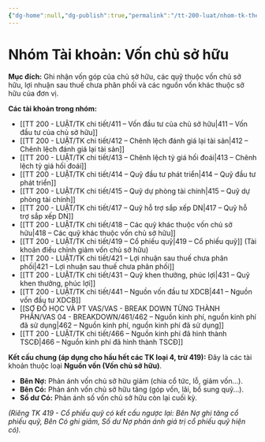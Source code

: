 ```yaml
---
{"dg-home":null,"dg-publish":true,"permalink":"/tt-200-luat/nhom-tk-theo-tt/ht-tt-200-nhom-4-von-chu/","dgPassFrontmatter":true,"noteIcon":""}
---
```



# Nhóm Tài khoản: Vốn chủ sở hữu

**Mục đích:** Ghi nhận vốn góp của chủ sở hữu, các quỹ thuộc vốn chủ sở hữu, lợi nhuận sau thuế chưa phân phối và các nguồn vốn khác thuộc sở hữu của đơn vị.

**Các tài khoản trong nhóm:**
*   [[TT 200 - LUẬT/TK chi tiết/411 – Vốn đầu tư của chủ sở hữu\|411 – Vốn đầu tư của chủ sở hữu]]
*   [[TT 200 - LUẬT/TK chi tiết/412 – Chênh lệch đánh giá lại tài sản\|412 – Chênh lệch đánh giá lại tài sản]]
*   [[TT 200 - LUẬT/TK chi tiết/413 – Chênh lệch tỷ giá hối đoái\|413 – Chênh lệch tỷ giá hối đoái]]
*   [[TT 200 - LUẬT/TK chi tiết/414 – Quỹ đầu tư phát triển\|414 – Quỹ đầu tư phát triển]]
*   [[TT 200 - LUẬT/TK chi tiết/415 – Quỹ dự phòng tài chính\|415 – Quỹ dự phòng tài chính]]
*   [[TT 200 - LUẬT/TK chi tiết/417 – Quỹ hỗ trợ sắp xếp DN\|417 – Quỹ hỗ trợ sắp xếp DN]]
*   [[TT 200 - LUẬT/TK chi tiết/418 – Các quỹ khác thuộc vốn chủ sở hữu\|418 – Các quỹ khác thuộc vốn chủ sở hữu]]
*   [[TT 200 - LUẬT/TK chi tiết/419 – Cổ phiếu quỹ\|419 – Cổ phiếu quỹ]] (Tài khoản điều chỉnh giảm vốn chủ sở hữu)
*   [[TT 200 - LUẬT/TK chi tiết/421 – Lợi nhuận sau thuế chưa phân phối\|421 – Lợi nhuận sau thuế chưa phân phối]]
*   [[TT 200 - LUẬT/TK chi tiết/431 – Quỹ khen thưởng, phúc lợi\|431 – Quỹ khen thưởng, phúc lợi]]
*   [[TT 200 - LUẬT/TK chi tiết/441 – Nguồn vốn đầu tư XDCB\|441 – Nguồn vốn đầu tư XDCB]]
*   [[SƠ ĐỒ HỌC VÀ PT VAS/VAS - BREAK DOWN TỪNG THÀNH PHẦN/VAS 04 - BREAKDOWN/461/462 – Nguồn kinh phí, nguồn kinh phí đã sử dụng\|462 – Nguồn kinh phí, nguồn kinh phí đã sử dụng]]
*   [[TT 200 - LUẬT/TK chi tiết/466 – Nguồn kinh phí đã hình thành TSCĐ\|466 – Nguồn kinh phí đã hình thành TSCĐ]]

**Kết cấu chung (áp dụng cho hầu hết các TK loại 4, trừ 419):** Đây là các tài khoản thuộc loại **Nguồn vốn (Vốn chủ sở hữu)**.
*   **Bên Nợ:** Phản ánh vốn chủ sở hữu giảm (chia cổ tức, lỗ, giảm vốn...).
*   **Bên Có:** Phản ánh vốn chủ sở hữu tăng (góp vốn, lãi, bổ sung quỹ...).
*   **Số dư Có:** Phản ánh số vốn chủ sở hữu còn lại cuối kỳ.

*(Riêng TK 419 - Cổ phiếu quỹ có kết cấu ngược lại: Bên Nợ ghi tăng cổ phiếu quỹ, Bên Có ghi giảm, Số dư Nợ phản ánh giá trị cổ phiếu quỹ hiện có).*